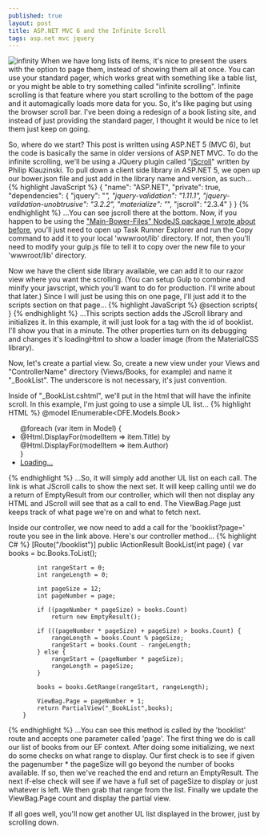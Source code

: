 ```yaml
---
published: true
layout: post
title: ASP.NET MVC 6 and the Infinite Scroll
tags: asp.net mvc jquery
---
```


![infinity](https://cloud.githubusercontent.com/assets/9366487/7947574/f022d450-094b-11e5-829c-5882444e6445.gif)
When we have long lists of items, it's nice to present the users with the option to page them, instead of showing them all at once. You can use your standard pager, which works great with something like a table list, or you might be able to try something called "infinite scrolling". Infinite scrolling is that feature where you start scrolling to the bottom of the page and it automagically loads more data for you. So, it's like paging but using the browser scroll bar. I've been doing a redesign of a book listing site, and instead of just providing the standard pager, I thought it would be nice to let them just keep on going.

So, where do we start? This post is written using ASP.NET 5 (MVC 6), but the code is basically the same in older versions of ASP.NET MVC. To do the infinite scrolling, we'll be using a JQuery plugin called "[jScroll](http://jscroll.com/)" written by Philip Klauzinski. To pull down a client side library in ASP.NET 5, we open up our bower.json file and just add in the library name and version, as such...
{% highlight JavaScript %}
{
  "name": "ASP.NET",
  "private": true,
  "dependencies": {
    "jquery": "*",
    "jquery-validation": "1.11.1",
    "jquery-validation-unobtrusive": "3.2.2",
    "materialize": "*",
    "jscroll": "2.3.4"
  }
}
{% endhighlight %}
...You can see jscroll there at the bottom. Now, if you happen to be using the ["Main-Bower-Files" NodeJS package I wrote about before](http://mjsmithdev.com/2015/05/25/ASPNET-5-How-to-Add-New-Bower-Libraries-with-Gulp/), you'll just need to open up Task Runner Explorer and run the Copy command to add it to your local 'wwwroot/lib' directory. If not, then you'll need to modify your gulp.js file to tell it to copy over the new file to your 'wwwroot/lib' directory.

Now we have the client side library available, we can add it to our razor view where you want the scrolling. (You can setup Gulp to combine and minify your javscript, which you'll want to do for production. I'll write about that later.) Since I will just be using this on one page, I'll just add it to the scripts section on that page...
{% highlight JavaScript %}
	@section scripts{
		<script src="~/lib/jscroll/jquery.jscroll.js"></script>
		<script>
			$(function () {
				$('#booklist').jscroll({
					debug: true,
					loadingHtml: '<div class="row"><div class="col s4 center"><div class="progress"><div class="indeterminate"></div></div></div></div>'
				});
			});
		</script>
	}
{% endhighlight %}
...This scripts section adds the JScroll library and initializes it. In this example, it will just look for a tag with the id of booklist. I'll show you that in a minute. The other properties turn on its debugging and changes it's loadingHtml to show a loader image (from the MaterialCSS library).

Now, let's create a partial view. So, create a new view under your Views and "ControllerName" directory (Views/Books, for example) and name it "_BookList". The underscore is not necessary, it's just convention.

Inside of "_BookList.cshtml", we'll put in the html that will have the infinite scroll. In this example, I'm just going to use a simple UL list...
{% highlight HTML %}
@model IEnumerable<DFE.Models.Book>
<div id="booklist" class="scroll">
	<ul id="ullist">
		@foreach (var item in Model) {
			<li>@Html.DisplayFor(modelItem => item.Title) by @Html.DisplayFor(modelItem => item.Author)</li>
		}
		<li class="next"><a href="/booklist?page=@(ViewBag.Page+1)">Loading...</a></li>
	</ul>
</div>
{% endhighlight %}
...So, it will simply add another UL list on each call. The link is what JScroll calls to show the next set. It will keep calling until we do a return of EmptyResult from our controller, which will then not display any HTML and JScroll will see that as a call to end. The ViewBag.Page just keeps track of what page we're on and what to fetch next.

Inside our controller, we now need to add a call for the 'booklist?page=' route you see in the link above. Here's our controller method...
{% highlight C# %}
		[Route("/booklist")]
		public IActionResult BookList(int page) {
			var books = bc.Books.ToList();

			int rangeStart = 0;
			int rangeLength = 0;

			int pageSize = 12;
			int pageNumber = page;

			if ((pageNumber * pageSize) > books.Count)
				return new EmptyResult();

			if (((pageNumber * pageSize) + pageSize) > books.Count) {
				rangeLength = books.Count % pageSize;
				rangeStart = books.Count - rangeLength;
			} else {
				rangeStart = (pageNumber * pageSize);
				rangeLength = pageSize;
			}

			books = books.GetRange(rangeStart, rangeLength);

			ViewBag.Page = pageNumber + 1;
			return PartialView("_BookList",books);
		}
{% endhighlight %}
...You can see this method is called by the 'booklist' route and accepts one parameter called 'page'. The first thing we do is call our list of books from our EF context. After doing some initializing, we next do some checks on what range to display. Our first check is to see if given the pagenumber * the pageSize will go beyond the number of books available. If so, then we've reached the end and return an EmptyResult. The next if-else check will see if we have a full set of pageSize to display or just whatever is left. We then grab that range from the list. Finally we update the ViewBag.Page count and display the partial view.

If all goes well, you'll now get another UL list displayed in the brower, just by scrolling down.
